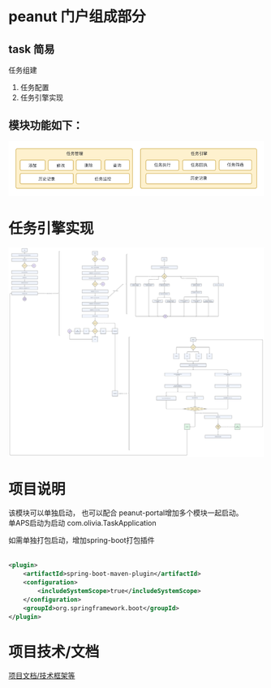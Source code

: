 # peanut 门户组成部分

## task 简易
任务组建

1. 任务配置
2. 任务引擎实现

## 模块功能如下：

![task_model.png](doc/image/task_model.png)

# 任务引擎实现

![task_model.png](./doc/image/task_engine.png)

# 项目说明

该模块可以单独启动， 也可以配合 peanut-portal增加多个模块一起启动。  
单APS启动为启动 com.olivia.TaskApplication

如需单独打包启动，增加spring-boot打包插件

```xml

<plugin>
    <artifactId>spring-boot-maven-plugin</artifactId>
    <configuration>
        <includeSystemScope>true</includeSystemScope>
    </configuration>
    <groupId>org.springframework.boot</groupId>
</plugin>

```

# 项目技术/文档
[项目文档/技术框架等](https://gitee.com/slsplatform/aps-end/blob/master/README.md)
